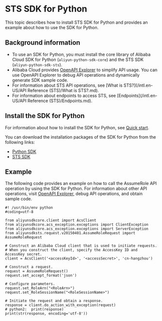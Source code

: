 # STS SDK for Python

This topic describes how to install STS SDK for Python and provides an example about how to use the SDK for Python.

## Background information

-   To use an SDK for Python, you must install the core library of Alibaba Cloud SDK for Python \(`aliyun-python-sdk-core`\) and the STS SDK \(`aliyun-python-sdk-sts`\).
-   Alibaba Cloud provides [OpenAPI Explorer](https://api.aliyun.com/) to simplify API usage. You can use OpenAPI Explorer to debug API operations and dynamically generate SDK sample code.
-   For information about STS API operations, see [What is STS?](/intl.en-US/API Reference (STS)/What is STS?.md).
-   For information about endpoints to access STS, see [Endpoints](/intl.en-US/API Reference (STS)/Endpoints.md).

## Install the SDK for Python

For information about how to install the SDK for Python, see [Quick start]().

You can download the installation packages of the SDK for Python from the following links:

-   [Python SDK](https://pypi.org/project/aliyun-python-sdk-core)
-   [STS SDK](https://pypi.org/project/aliyun-python-sdk-sts)

## Example

The following code provides an example on how to call the AssumeRole API operation by using the SDK for Python. For information about other API operations, visit [OpenAPI Explorer](https://api.aliyun.com/), debug API operations, and obtain sample code.

```
#! /usr/bin/env python
#coding=utf-8

from aliyunsdkcore.client import AcsClient
from aliyunsdkcore.acs_exception.exceptions import ClientException
from aliyunsdkcore.acs_exception.exceptions import ServerException
from aliyunsdksts.request.v20150401.AssumeRoleRequest import AssumeRoleRequest

# Construct an Alibaba Cloud client that is used to initiate requests.
# When you construct the client, specify the AccessKey ID and AccessKey secret.
client = AcsClient('<accessKeyId>', '<accessSecret>', 'cn-hangzhou')

# Construct a request.
request = AssumeRoleRequest()
request.set_accept_format('json')

# Configure parameters.
request.set_RoleArn("<RoleArn>")
request.set_RoleSessionName("<RoleSessionName>")

# Initiate the request and obtain a response.
response = client.do_action_with_exception(request)
# python2:  print(response)
print(str(response, encoding='utf-8'))           
```

